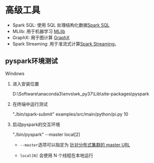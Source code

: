 # 高级工具

* Spark SQL: 使用 SQL 处理结构化数据[Spark SQL](http://doc.codingdict.com/7)
* MLlib: 用于机器学习 [MLlib](http://doc.codingdict.com/8)
* GraphX: 用于图计算 [GraphX](http://doc.codingdict.com/9)
* Spark Streaming: 用于准流式计算[Spark Streaming](http://doc.codingdict.com/6)。



## pyspark环境测试

Windows

1. 进入安装位置

   D:\Software\anaconda3\envs\wk_py37\Lib\site-packages\pyspark

2. 在终端中运行测试

   "./bin/spark-submit" examples/src/main/python/pi.py 10

3. 启动pyspark的交互环境

   "./bin/pyspark" --master local[2]

   * `--master`选项可以指定为 [针对分布式集群的 master URL](http://doc.codingdict.com/spark/1/submitting-applications.html#master-urls)

   * `local[N]` 会使用 N 个线程在本地运行

